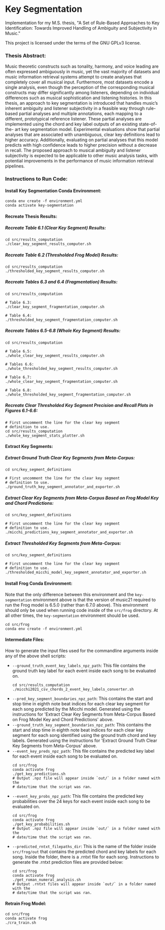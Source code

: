 # Key Segmentation

Implementation for my M.S. thesis, "A Set of Rule-Based Approaches to Key Identification: Towards Improved Handling of Ambiguity and Subjectivity in Music."

This project is licensed under the terms of the GNU GPLv3 license.

### Thesis Abstract:
Music theoretic constructs such as tonality, harmony, and voice leading are often expressed ambiguously in music, yet the vast majority of datasets and music information retrieval systems attempt to create analyses that completely cover all musical input. Furthermore, most datasets encode a single analysis, even though the perception of the corresponding musical constructs may differ significantly among listeners, depending on individual differences such as musical sophistication and listening histories. In this thesis, an approach to key segmentation is introduced that handles music’s inherent ambiguity and listener subjectivity in a feasible way through rule-based partial analyses and multiple annotations, each mapping to a different, prototypical reference listener. These partial analyses are implemented using the chord and key label outputs of an existing state-of-the- art key segmentation model. Experimental evaluations show that partial analyses that are associated with unambiguous, clear key definitions lead to higher accuracy. Additionally, evaluating on partial analyses that this model predicts with high confidence leads to higher precision without a decrease in recall. The proposed approach to musical ambiguity and listener subjectivity is expected to be applicable to other music analysis tasks, with potential improvements in the performance of music information retrieval pipelines.

### Instructions to Run Code:
#### Install Key Segmentation Conda Environment:
```
conda env create -f environment.yml
conda activate key-segmentation
```


#### Recreate Thesis Results:
##### Recreate Table 6.1 (Clear Key Segment) Results:
```
cd src/results_computation
./clear_key_segment_results_computer.sh
```

##### Recreate Table 6.2 (Thresholded Frog Model) Results:
```
cd src/results_computation
./thresholded_key_segment_results_computer.sh
```

##### Recreate Tables 6.3 and 6.4 (Fragmentation) Results:
```
cd src/results_computation

# Table 6.3:
./clear_key_segment_fragmentation_computer.sh

# Table 6.4:
./thresholded_key_segment_fragmentation_computer.sh
```

##### Recreate Tables 6.5-6.8 (Whole Key Segment) Results:
```
cd src/results_computation

# Table 6.5:
./whole_clear_key_segment_results_computer.sh

# Tables 6.6:
./whole_thresholded_key_segment_results_computer.sh

# Table 6.7:
./whole_clear_key_segment_fragmentation_computer.sh

# Table 6.8:
./whole_thresholded_key_segment_fragmentation_computer.sh
```

##### Recreate Clear Thresholded Key Segment Precision and Recall Plots in Figures 6.1-6.6:
```
# First uncomment the line for the clear key segment
# definition to use.
cd src/results_computation
./whole_key_segment_stats_plotter.sh
```

#### Extract Key Segments:

##### Extract Ground Truth Clear Key Segments from Meta-Corpus:
```
cd src/key_segment_definitions

# First uncomment the line for the clear key segment
# definition to use.
./ground_truth_key_segment_annotator_and_exporter.sh
```

##### Extract Clear Key Segments from Meta-Corpus Based on Frog Model Key and Chord Predictions:
```
cd src/key_segment_definitions

# First uncomment the line for the clear key segment
# definition to use.
./micchi_predictions_key_segment_annotator_and_exporter.sh
```

##### Extract Thresholded Key Segments from Meta-Corpus:
```
cd src/key_segment_definitions

# First uncomment the line for the clear key segment
# definition to use.
./thresholded_micchi_model_key_segment_annotator_and_exporter.sh
```

#### Install Frog Conda Environment:
Note that the only difference between this environment and the `key-segmentation` environment above is that the version of music21 required to run the Frog model is 6.5.0 (rather than 6.7.0 above). This environment should only be used when running code inside of the `src/frog` directory. At all other times, the `key-segmentation` environment should be used.
```
cd src/frog
conda env create -f environment.yml
```

#### Intermediate Files:
How to generate the input files used for the commandline arguments inside any of the above shell scripts:
* `--ground_truth_event_key_labels_npz_path`: This file contains the ground truth key label for each event inside each song to be evaluated on.
    ```
    cd src/results_computation
    ./micchi2021_csv_chords_2_event_key_labels_converter.sh
    ```
* `--pred_key_segment_boundaries_npz_path`: This contains the start and stop time in eighth note beat indices for each clear key segment for each song predicted by the Micchi model. Generated using the instructions for 'Extract Clear Key Segments from Meta-Corpus Based on Frog Model Key and Chord Predictions' above.
* `--ground_truth_key_segment_boundaries_npz_path`: This contains the start and stop time in eighth note beat indices for each clear key segment for each song identified using the ground truth chord and key labels. Generated using the instructions for 'Extract Ground Truth Clear Key Segments from Meta-Corpus' above.
* `--event_key_preds_npz_path`: This file contains the predicted key label for each event inside each song to be evaluated on.
    ```
    cd src/frog
    conda activate frog
    ./get_key_predictions.sh
    # Output .npz file will appear inside `out/` in a folder named with the
    # date/time that the script was ran.
    ```
* `--event_key_probs_npz_path`: This file contains the predicted key probabilities over the 24 keys for each event inside each song to be evaluated on.
    ```
    cd src/frog
    conda activate frog
    ./get_key_probabilities.sh
    # Output .npz file will appear inside `out/` in a folder named with the
    # date/time that the script was ran.
    ```
* `--predicted_rntxt_filepaths_dir`: This is the name of the folder inside `src/frog/out` that contains the predicted chord and key labels for each song. Inside the folder, there is a .rntxt file for each song. Instructions to generate the .rntxt prediction files are provided below:
    ```
    cd src/frog
    conda activate frog
    ./get_roman_numeral_analysis.sh
    # Output .rntxt files will appear inside `out/` in a folder named with the
    # date/time that the script was ran.
    ```

#### Retrain Frog Model:
```
cd src/frog
conda activate frog
./cra_train.sh
```